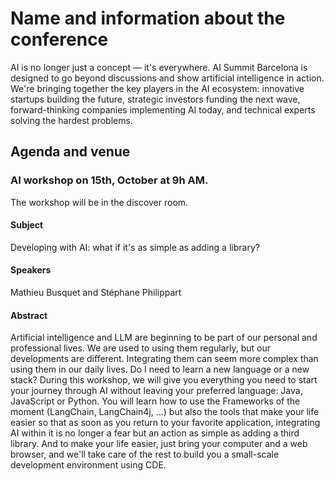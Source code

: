 # Name and information about the conference
AI is no longer just a concept — it's everywhere. AI Summit Barcelona is designed to go beyond discussions and show artificial intelligence in action.
We're bringing together the key players in the AI ecosystem: innovative startups building the future, strategic investors funding the next wave, forward-thinking companies implementing AI today, and technical experts solving the hardest problems.

## Agenda and venue

### AI workshop on 15th, October at 9h AM.
The workshop will be in the discover room.

#### Subject
Developing with AI: what if it's as simple as adding a library?

#### Speakers 
Mathieu Busquet and Stéphane Philippart

#### Abstract
Artificial intelligence and LLM are beginning to be part of our personal and professional lives.
We are used to using them regularly, but our developments are different.
Integrating them can seem more complex than using them in our daily lives.
Do I need to learn a new language or a new stack?
During this workshop, we will give you everything you need to start your journey through AI without leaving your preferred language: Java, JavaScript or Python.
You will learn how to use the Frameworks of the moment (LangChain, LangChain4j, ...) but also the tools that make your life easier so that as soon as you return to your favorite application, integrating AI within it is no longer a fear but an action as simple as adding a third library.
And to make your life easier, just bring your computer and a web browser, and we'll take care of the rest to build you a small-scale development environment using CDE.
